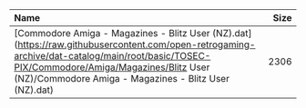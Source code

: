 |Name|Size|
|:---|---:|
|[Commodore Amiga - Magazines - Blitz User (NZ).dat](https://raw.githubusercontent.com/open-retrogaming-archive/dat-catalog/main/root/basic/TOSEC-PIX/Commodore/Amiga/Magazines/Blitz User (NZ)/Commodore Amiga - Magazines - Blitz User (NZ).dat)|2306|
